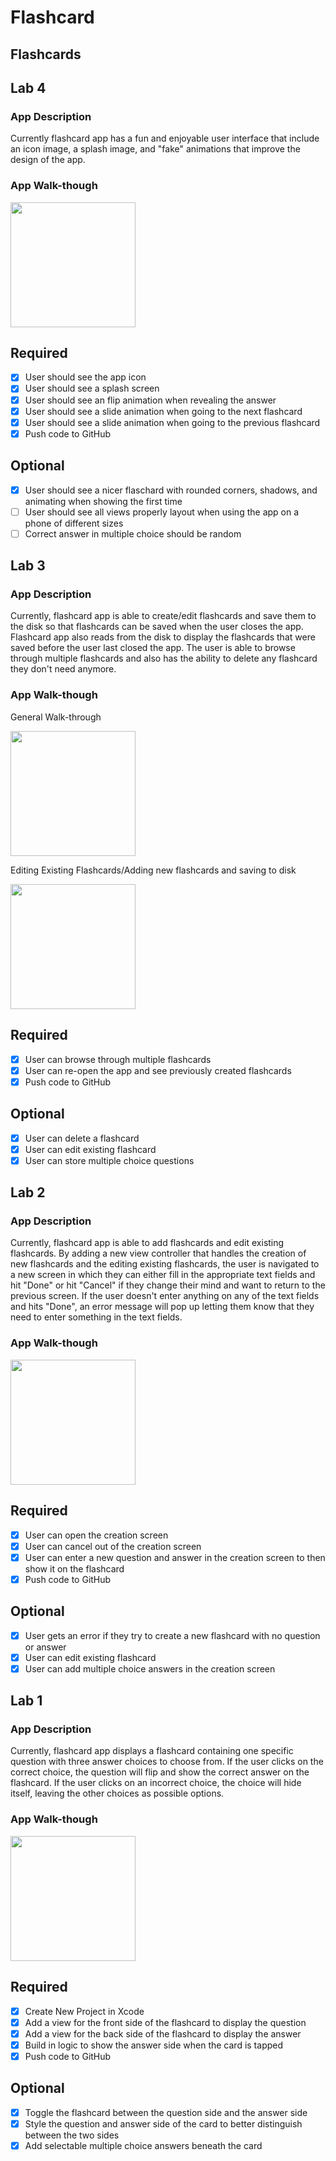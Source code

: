 # Flashcard

## Flashcards

## Lab 4

### App Description

Currently flashcard app has a fun and enjoyable user interface that include an icon image, a splash image, and "fake" animations that improve the design of the app. 

### App Walk-though

<img src="https://i.imgur.com/bUJEV6o.gif" width=200><br>

## Required
- [x] User should see the app icon 
- [x] User should see a splash screen
- [x] User should see an flip animation when revealing the answer
- [x] User should see a slide animation when going to the next flashcard
- [x] User should see a slide animation when going to the previous flashcard
- [x] Push code to GitHub
## Optional
- [x] User should see a nicer flaschard with rounded corners, shadows, and animating when showing the first time
- [ ] User should see all views properly layout when using the app on a phone of different sizes
- [ ] Correct answer in multiple choice should be random

## Lab 3

### App Description
Currently, flashcard app is able to create/edit flashcards and save them to the disk so that flashcards can be saved when the user closes the app. Flashcard app also reads from the disk to display the flashcards that were saved before the user last closed the app. The user is able to browse through multiple flashcards and also has the ability to delete any flashcard they don't need anymore.

### App Walk-though

General Walk-through

<img src="https://i.imgur.com/NWRjmBk.gif" width=200><br>

Editing Existing Flashcards/Adding new flashcards and saving to disk

<img src="https://i.imgur.com/Z4g2923.gif" width=200><br>


## Required
- [x] User can browse through multiple flashcards
- [x] User can re-open the app and see previously created flashcards
- [x] Push code to GitHub
## Optional
- [x] User can delete a flashcard
- [x] User can edit existing flashcard
- [x] User can store multiple choice questions

## Lab 2

### App Description
Currently, flashcard app is able to add flashcards and edit existing flashcards. By adding a new view controller that handles the creation of new flashcards and the editing existing flashcards, the user is navigated to a new screen in which they can either fill in the appropriate text fields and hit "Done" or hit "Cancel" if they change their mind and want to return to the previous screen. If the user doesn't enter anything on any of the text fields and hits "Done", an error message will pop up letting them know that they need to enter something in the text fields. 

### App Walk-though

<img src="https://i.imgur.com/3UkT5kb.gif" width=200><br>

## Required
- [x] User can open the creation screen
- [x] User can cancel out of the creation screen
- [x] User can enter a new question and answer in the creation screen to then show it on the flashcard
- [x] Push code to GitHub
## Optional
- [x] User gets an error if they try to create a new flashcard with no question or answer
- [x] User can edit existing flashcard
- [x] User can add multiple choice answers in the creation screen

## Lab 1

### App Description
Currently, flashcard app displays a flashcard containing one specific question with three answer choices to choose from. If the user clicks on the correct choice, the question will flip and show the correct answer on the flashcard. If the user clicks on an incorrect choice, the choice will hide itself, leaving the other choices as possible options. 

### App Walk-though

<img src="https://i.imgur.com/v8WZRQu.gif" width=200><br>

## Required
- [x] Create New Project in Xcode
- [x] Add a view for the front side of the flashcard to display the question
- [x] Add a view for the back side of the flashcard to display the answer
- [x] Build in logic to show the answer side when the card is tapped
- [x] Push code to GitHub
## Optional
- [x] Toggle the flashcard between the question side and the answer side
- [x] Style the question and answer side of the card to better distinguish between the two sides
- [x] Add selectable multiple choice answers beneath the card
